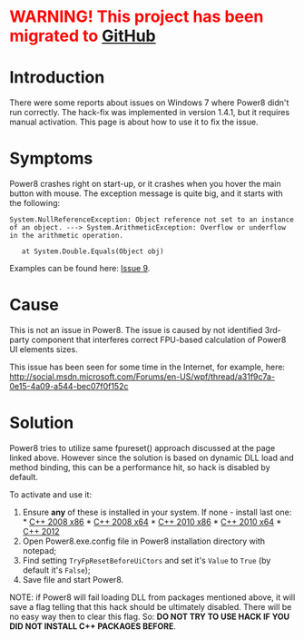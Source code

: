 # <font color='red'>WARNING! This project has been migrated to <a href='https://github.com/AgentMC/power8/wiki/Windows7ExceptionHack'>GitHub</a> </font> #
# Introduction #

There were some reports about issues on Windows 7 where Power8 didn't run correctly. The hack-fix was implemented in version 1.4.1, but it requires manual activation. This page is about how to use it to fix the issue.

# Symptoms #

Power8 crashes right on start-up, or it crashes when you hover the main button with mouse. The exception message is quite big, and it starts with the following:

`System.NullReferenceException: Object reference not set to an instance of an object. ---> System.ArithmeticException: Overflow or underflow in the arithmetic operation.`

`   at System.Double.Equals(Object obj)`

Examples can be found here: [Issue 9](https://code.google.com/p/power8/issues/detail?id=9).

# Cause #

This is not an issue in Power8. The issue is caused by not identified 3rd-party component that interferes correct FPU-based calculation of Power8 UI elements sizes.

This issue has been seen for some time in the Internet, for example, here: http://social.msdn.microsoft.com/Forums/en-US/wpf/thread/a31f9c7a-0e15-4a09-a544-bec07f0f152c

# Solution #

Power8 tries to utilize same fpureset() approach discussed at the page linked above. However since the solution is based on dynamic DLL load and method binding, this can be a performance hit, so hack is disabled by default.

To activate and use it:

  1. Ensure **any** of these is installed in your system. If none - install last one:
    * [C++ 2008 x86](http://www.microsoft.com/en-us/download/details.aspx?id=5582)
    * [C++ 2008 x64](http://www.microsoft.com/en-us/download/details.aspx?id=2092)
    * [C++ 2010 x86](http://www.microsoft.com/en-us/download/details.aspx?id=8328)
    * [C++ 2010 x64](http://www.microsoft.com/en-us/download/details.aspx?id=13523)
    * [C++ 2012](http://www.microsoft.com/en-us/download/details.aspx?id=30679)
  1. Open Power8.exe.config file in Power8 installation directory with notepad;
  1. Find setting `TryFpResetBeforeUiCtors` and set it's `Value` to `True` (by default it's `False`);
  1. Save file and start Power8.

NOTE: if Power8 will fail loading DLL from packages mentioned above, it will save a flag telling that this hack should be ultimately disabled. There will be no easy way then to clear this flag. So: **DO NOT TRY TO USE HACK IF YOU DID NOT INSTALL C++ PACKAGES BEFORE**.